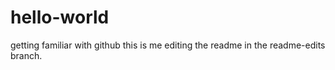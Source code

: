 # hello-world
getting familiar with github
this is me editing the readme in the readme-edits branch.

